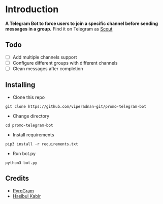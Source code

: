 # Introduction
   **A Telegram Bot to force users to join a specific channel before sending messages in a group.**
 Find it on Telegram as [Scout](https://t.me/ScoutSpamBot)
## Todo
- [ ] Add multiple channels support
- [ ] Configure different groups with different channels
- [ ] Clean messages after completion

## Installing
- Clone this repo
```
git clone https://github.com/viperadnan-git/promo-telegram-bot
```
- Change directory
```
cd promo-telegram-bot
```
- Install requirements
```
pip3 install -r requirements.txt
```
- Run bot.py
```
python3 bot.py
```

## Credits
- [PyroGram](https://PyroGram.org)
- [Hasibul Kabir](https://GitHub.com/hasibulkabir)
